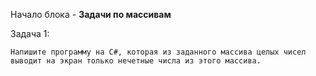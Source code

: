 Начало блока - **Задачи по массивам**

Задача 1:
```
Напишите программу на C#, которая из заданного массива целых чисел выводит на экран только нечетные числа из этого массива.
```
